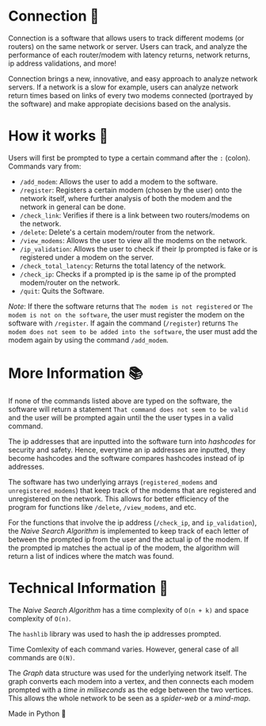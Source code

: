 # Connection 📳

Connection is a software that allows users to track different modems (or routers) on the same network or server. Users can track, and analyze the performance of each router/modem with latency returns, network returns, ip address validations, and more! 

Connection brings a new, innovative, and easy approach to analyze network servers. If a network is a slow for example, users can analyze network return times based on links of every two modems connected (portrayed by the software) and make appropiate decisions based on the analysis. 

# How it works 🔨

Users will first be prompted to type a certain command after the `:` (colon). Commands vary from: 
 - `/add_modem`: Allows the user to add a modem to the software.
 - `/register`: Registers a certain modem (chosen by the user) onto the network itself, where further analysis of both the modem and the network in general can be done.
 - `/check_link`: Verifies if there is a link between two routers/modems on the network.
 - `/delete`: Delete's a certain modem/router from the network.
 - `/view_modems`: Allows the user to view all the modems on the network.
 - `/ip_validation`: Allows the user to check if their Ip prompted is fake or is registered under a modem on the server.
 - `/check_total_latency`: Returns the total latency of the network. 
 - `/check_ip`: Checks if a prompted ip is the same ip of the prompted modem/router on the network. 
 - `/quit`: Quits the Software.

*Note*: If there the software returns that `The modem is not registered` or `The modem is not on the software`, the user must register the modem on the software with `/register`. If again the command (`/register`) returns `The modem does not seem to be added into the software`, the user must add the modem again by using the command `/add_modem`.

# More Information 📚

If none of the commands listed above are typed on the software, the software will return a statement `That command does not seem to be valid` and the user will be prompted again until the the user types in a valid command. 

The ip addresses that are inputted into the software turn into *hashcodes* for security and safety. Hence, everytime an ip addresses are inputted, they become hashcodes and the software compares hashcodes instead of ip addresses. 

The software has two underlying arrays (`registered_modems` and `unregistered_modems`) that keep track of the modems that are registered and unregistered on the network. This allows for better efficiency of the program for functions like `/delete`, `/view_modems`, and etc. 

For the functions that involve the ip address (`/check_ip`, and `ip_validation`), the *Naive Search Algorithm* is implemented to keep track of each letter of between the prompted ip from the user and the actual ip of the modem. If the prompted ip matches the actual ip of the modem, the algorithm will return a list of indices where the match was found. 

# Technical Information 🔌

The *Naive Search Algorithm* has a time complexity of `O(n + k)` and space complexity of `O(n)`. 

The `hashlib` library was used to hash the ip addresses prompted.

Time Comlexity of each command varies. However, general case of all commands are `O(N)`.

The *Graph* data structure was used for the underlying network itself. The graph converts each modem into a vertex, and then connects each modem prompted with a *time in miliseconds* as the edge between the two vertices. This allows the whole network to be seen as a *spider-web* or a *mind-map*.

Made in Python 🐍
